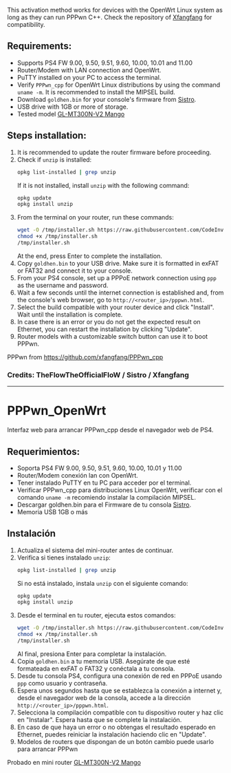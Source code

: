 This activation method works for devices with the OpenWrt Linux system as long as they can run PPPwn C++. Check the repository of [Xfangfang](https://github.com/xfangfang/PPPwn_cpp) for compatibility.

## Requirements:

- Supports PS4 FW 9.00, 9.50, 9.51, 9.60, 10.00, 10.01 and 11.00
- Router/Modem with LAN connection and OpenWrt.
- PuTTY installed on your PC to access the terminal.
- Verify `PPPwn_cpp` for OpenWrt Linux distributions by using the command `uname -m`. It is recommended to install the MIPSEL build.
- Download `goldhen.bin` for your console's firmware from [Sistro](https://github.com/GoldHEN/GoldHEN/releases).
- USB drive with 1GB or more of storage.
- Tested model [GL-MT300N-V2 Mango](https://www.gl-inet.com/products/gl-mt300n-v2/)

## Steps installation:

1. It is recommended to update the router firmware before proceeding.
2. Check if `unzip` is installed:
    ```sh
    opkg list-installed | grep unzip
    ```
    If it is not installed, install `unzip` with the following command:
    ```sh
    opkg update
    opkg install unzip
    ```
3. From the terminal on your router, run these commands:
    ```sh
    wget -O /tmp/installer.sh https://raw.githubusercontent.com/CodeInvers3/PPPwn_ow/main/installer.sh
    chmod +x /tmp/installer.sh
    /tmp/installer.sh
    ```
    At the end, press Enter to complete the installation.
4. Copy `goldhen.bin` to your USB drive. Make sure it is formatted in exFAT or FAT32 and connect it to your console.
5. From your PS4 console, set up a PPPoE network connection using `ppp` as the username and password.
6. Wait a few seconds until the internet connection is established and, from the console's web browser, go to `http://<router_ip>/pppwn.html`.
7. Select the build compatible with your router device and click "Install". Wait until the installation is complete.
8. In case there is an error or you do not get the expected result on Ethernet, you can restart the installation by clicking "Update".
9. Router models with a customizable switch button can use it to boot PPPwn.

PPPwn from https://github.com/xfangfang/PPPwn_cpp

### Credits: TheFlowTheOfficialFloW / Sistro / Xfangfang

---

# PPPwn_OpenWrt
Interfaz web para arrancar PPPwn_cpp desde el navegador web de PS4.

## Requerimientos:

- Soporta PS4 FW 9.00, 9.50, 9.51, 9.60, 10.00, 10.01 y 11.00
- Router/Modem conexión lan con OpenWrt.
- Tener instalado PuTTY en tu PC para acceder por el terminal.
- Verificar PPPwn_cpp para distribuciones Linux OpenWrt, verificar con el comando `uname -m` recomiendo instalar la compilación MIPSEL.
- Descargar goldhen.bin para el Firmware de tu consola [Sistro](https://github.com/GoldHEN/GoldHEN/releases).
- Memoria USB 1GB o más

## Instalación

1. Actualiza el sistema del mini-router antes de continuar.
2. Verifica si tienes instalado `unzip`:
    ```sh
    opkg list-installed | grep unzip
    ```
    Si no está instalado, instala `unzip` con el siguiente comando:
    ```sh
    opkg update
    opkg install unzip
    ```
3. Desde el terminal en tu router, ejecuta estos comandos:
    ```sh
    wget -O /tmp/installer.sh https://raw.githubusercontent.com/CodeInvers3/PPPwn_ow/main/installer.sh
    chmod +x /tmp/installer.sh
    /tmp/installer.sh
    ```
    Al final, presiona Enter para completar la instalación.
4. Copia `goldhen.bin` a tu memoria USB. Asegúrate de que esté formateada en exFAT o FAT32 y conéctala a tu consola.
5. Desde tu consola PS4, configura una conexión de red en PPPoE usando `ppp` como usuario y contraseña.
6. Espera unos segundos hasta que se establezca la conexión a internet y, desde el navegador web de la consola, accede a la dirección `http://<router_ip>/pppwn.html`.
7. Selecciona la compilación compatible con tu dispositivo router y haz clic en "Instalar". Espera hasta que se complete la instalación.
8. En caso de que haya un error o no obtengas el resultado esperado en Ethernet, puedes reiniciar la instalación haciendo clic en "Update".
9. Modelos de routers que dispongan de un botón cambio puede usarlo para arrancar PPPwn


Probado en mini router [GL-MT300N-V2 Mango](https://www.gl-inet.com/products/gl-mt300n-v2/)